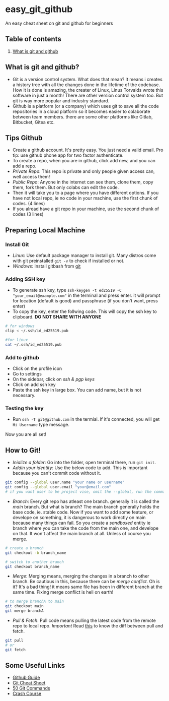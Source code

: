 # easy_git_github
An easy cheat sheet on git and github for beginners
## Table of contents
1. [What is git and github](#whatisgitandgithub)

## What is git and github?
- Git is a version control system. What does that mean? It means i creates a history tree with all the changes done in the lifetime of the codebase. How it is done is amazing, the creater of Linux, Linus Torvalds wrote this software in just a month! There are other version control system too. But git is way more popular and industry standard.
- Github is a platform (or a company) which uses git to save all the code repositories in a cloud platform so it becomes easier to colaborate between team members. there are some other platforms like Gitlab, Bitbucket, Gitea etc.

## Tips Github
- Create a github account. It's pretty easy. You just need a valid email. Pro tip: use github phone app for two factor authenticate.
- To create a repo, when you are in github, click add new, and you can add a repo.
- *Private Repo*: This repo is private and only people given access can, well access them!
- *Public Repo*: Anyone in the internet can see them, clone them, copy them, fork them. But only colabs can edit the code.
- Then it will take you to a page where you have different options. If you have not local repo, ie no code in your machine, use the first chunk of codes. (4 lines)
- If you alread have a git repo in your machine, use the second chunk of codes (3 lines)

## Preparing Local Machine
### Install Git 
- *Linux*: Use default package manager to install git. Many distros come with git preinstalled
`git -v` to check if installed or not.
- *Windows*: Install gitbash from [git](https://git-scm.com/downloads)

### Adding SSH key
- To generate ssh key, type `ssh-keygen -t ed25519 -C "your_email@example.com"` in the terminal and press enter. it will prompt for location (default is good) and passphrase (if you don't want, press enter)
- To copy the key, enter the follwing code. This will copy the ssh key to clipboard. **DO NOT SHARE WITH ANYONE**
```sh
# for windows
clip < ~/.ssh/id_ed25519.pub

#for linux
cat ~/.ssh/id_ed25519.pub
```
### Add to github
- Click on the profile icon
- Go to settings
- On the sidebar, click on _ssh & pgp keys_
- Click on add ssh key
- Paste the ssh key in large box. You can add name, but it is not necessary.

### Testing the key
- Run `ssh -T git@github.com` in the termial. If it's connected, you will get `Hi Username` type message.

Now you are all set!

## How to Git!
- *Inialize a folder*: Go into the folder, open terminal there, run `git init`.
- *Addin your identity*: Use the below code to add. This is important because you can't commit code without it.
```sh
git config --global user.name "your name or username"
git config --global user.email "your@email.com"
# if you want user to be project vise, omit the --global, run the commands in git project.
```
- *Branch*: Every git repo has atleast one branch. generally it is called the _main_ branch. But what is branch? The main branch generally holds the base code, ie. stable code. Now if you want to add some feature, or develope on something, it is dangerous to work directly on main because many things can fail. So you create a _sandboxed_ entity ie branch where you can take the code from the main one, and develope on that. It won't affect the main branch at all. Unless of course you merge.
```sh
# create a branch
git checkout -b branch_name

# switch to another branch
git checkout branch_name
```
- *Merge*: Merging means, merging the changes in a branch to other branch. Be cautious in this, because there can be _merge conflict_. Oh is it? It's a bad thing! it means same file has been in different branch at the same time. Fixing merge conflict is hell on earth!
```sh
# to merge branchA to main
git checkout main
git merge branchA
```
- *Pull & Fetch*: Pull code means pulling the latest code from the remote repo to local repo. *Important* Read [this](https://www.freecodecamp.org/news/git-fetch-vs-pull/) to know the diff between pull and fetch.
```sh
git pull
# or
git fetch
```

## Some Useful Links
- [Github Guide](https://docs.github.com/en/get-started)
- [Git Cheat Sheet](https://education.github.com/git-cheat-sheet-education.pdf)
- [50 Git Commands](https://www.freecodecamp.org/news/git-cheat-sheet/)
- [Crash Course](https://www.youtube.com/watch?v=RGOj5yH7evk)